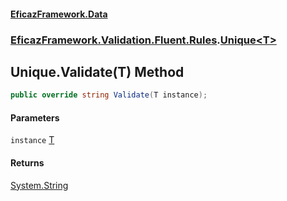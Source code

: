 #### [EficazFramework.Data](EficazFrameworkData.md 'EficazFramework Data')
### [EficazFramework.Validation.Fluent.Rules](EficazFrameworkData.md#EficazFramework.Validation.Fluent.Rules 'EficazFramework.Validation.Fluent.Rules').[Unique&lt;T&gt;](EficazFramework.Validation.Fluent.Rules/Unique_T_.md 'EficazFramework.Validation.Fluent.Rules.Unique<T>')

## Unique<T>.Validate(T) Method

```csharp
public override string Validate(T instance);
```
#### Parameters

<a name='EficazFramework.Validation.Fluent.Rules.Unique_T_.Validate(T).instance'></a>

`instance` [T](EficazFramework.Validation.Fluent.Rules/Unique_T_.md#EficazFramework.Validation.Fluent.Rules.Unique_T_.T 'EficazFramework.Validation.Fluent.Rules.Unique<T>.T')

#### Returns
[System.String](https://docs.microsoft.com/en-us/dotnet/api/System.String 'System.String')
